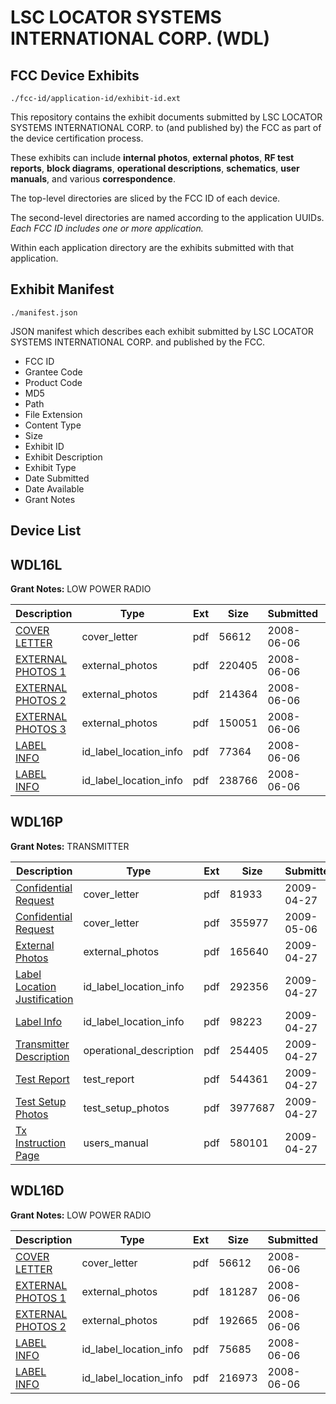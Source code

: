 # LSC LOCATOR SYSTEMS INTERNATIONAL CORP. (WDL)
## FCC Device Exhibits

```
./fcc-id/application-id/exhibit-id.ext
```

This repository contains the exhibit documents submitted by LSC LOCATOR SYSTEMS INTERNATIONAL CORP. to (and published by) the FCC as part of the device certification process.

These exhibits can include **internal photos**, **external photos**, **RF test reports**, **block diagrams**, **operational descriptions**, **schematics**, **user manuals**, and various **correspondence**.

The top-level directories are sliced by the FCC ID of each device.

The second-level directories are named according to the application UUIDs. *Each FCC ID includes one or more application.*

Within each application directory are the exhibits submitted with that application. 

## Exhibit Manifest

```
./manifest.json
```

JSON manifest which describes each exhibit submitted by LSC LOCATOR SYSTEMS INTERNATIONAL CORP. and published by the FCC.

- FCC ID
- Grantee Code
- Product Code
- MD5
- Path
- File Extension
- Content Type
- Size
- Exhibit ID
- Exhibit Description
- Exhibit Type
- Date Submitted
- Date Available
- Grant Notes

## Device List
## WDL16L
**Grant Notes:** LOW POWER RADIO

| Description | Type | Ext | Size | Submitted | Available |
| ----------- | ---- | --- | ---- | --------- | --------- |
| [COVER LETTER](WDL16L/df16e464af708b6f3d4f43a26dc8ec95/952614.pdf) | cover_letter | pdf | 56612 | 2008-06-06 | 2008-06-06 |
| [EXTERNAL PHOTOS 1](WDL16L/df16e464af708b6f3d4f43a26dc8ec95/952616.pdf) | external_photos | pdf | 220405 | 2008-06-06 | 2008-06-06 |
| [EXTERNAL PHOTOS 2](WDL16L/df16e464af708b6f3d4f43a26dc8ec95/952617.pdf) | external_photos | pdf | 214364 | 2008-06-06 | 2008-06-06 |
| [EXTERNAL PHOTOS 3](WDL16L/df16e464af708b6f3d4f43a26dc8ec95/952618.pdf) | external_photos | pdf | 150051 | 2008-06-06 | 2008-06-06 |
| [LABEL INFO](WDL16L/df16e464af708b6f3d4f43a26dc8ec95/952615.pdf) | id_label_location_info | pdf | 77364 | 2008-06-06 | 2008-06-06 |
| [LABEL INFO](WDL16L/df16e464af708b6f3d4f43a26dc8ec95/952619.pdf) | id_label_location_info | pdf | 238766 | 2008-06-06 | 2008-06-06 |
## WDL16P
**Grant Notes:** TRANSMITTER

| Description | Type | Ext | Size | Submitted | Available |
| ----------- | ---- | --- | ---- | --------- | --------- |
| [Confidential Request](WDL16P/435d13f7ff5cf14040b676b4939d6b1b/1102036.pdf) | cover_letter | pdf | 81933 | 2009-04-27 | 2009-05-08 |
| [Confidential Request](WDL16P/435d13f7ff5cf14040b676b4939d6b1b/1106662.pdf) | cover_letter | pdf | 355977 | 2009-05-06 | 2009-05-08 |
| [External Photos](WDL16P/435d13f7ff5cf14040b676b4939d6b1b/1102037.pdf) | external_photos | pdf | 165640 | 2009-04-27 | 2009-05-08 |
| [Label Location Justification](WDL16P/435d13f7ff5cf14040b676b4939d6b1b/1102039.pdf) | id_label_location_info | pdf | 292356 | 2009-04-27 | 2009-05-08 |
| [Label Info](WDL16P/435d13f7ff5cf14040b676b4939d6b1b/1102040.pdf) | id_label_location_info | pdf | 98223 | 2009-04-27 | 2009-05-08 |
| [Transmitter Description](WDL16P/435d13f7ff5cf14040b676b4939d6b1b/1102041.pdf) | operational_description | pdf | 254405 | 2009-04-27 | 2009-05-08 |
| [Test Report](WDL16P/435d13f7ff5cf14040b676b4939d6b1b/1102035.pdf) | test_report | pdf | 544361 | 2009-04-27 | 2009-05-08 |
| [Test Setup Photos](WDL16P/435d13f7ff5cf14040b676b4939d6b1b/1102044.pdf) | test_setup_photos | pdf | 3977687 | 2009-04-27 | 2009-05-08 |
| [Tx Instruction Page](WDL16P/435d13f7ff5cf14040b676b4939d6b1b/1102043.pdf) | users_manual | pdf | 580101 | 2009-04-27 | 2009-05-08 |
## WDL16D
**Grant Notes:** LOW POWER RADIO

| Description | Type | Ext | Size | Submitted | Available |
| ----------- | ---- | --- | ---- | --------- | --------- |
| [COVER LETTER](WDL16D/0a6fc7184dab4fdde3b5b07bea8e6cad/952590.pdf) | cover_letter | pdf | 56612 | 2008-06-06 | 2008-06-06 |
| [EXTERNAL PHOTOS 1](WDL16D/0a6fc7184dab4fdde3b5b07bea8e6cad/952592.pdf) | external_photos | pdf | 181287 | 2008-06-06 | 2008-06-06 |
| [EXTERNAL PHOTOS 2](WDL16D/0a6fc7184dab4fdde3b5b07bea8e6cad/952593.pdf) | external_photos | pdf | 192665 | 2008-06-06 | 2008-06-06 |
| [LABEL INFO](WDL16D/0a6fc7184dab4fdde3b5b07bea8e6cad/952591.pdf) | id_label_location_info | pdf | 75685 | 2008-06-06 | 2008-06-06 |
| [LABEL INFO](WDL16D/0a6fc7184dab4fdde3b5b07bea8e6cad/952594.pdf) | id_label_location_info | pdf | 216973 | 2008-06-06 | 2008-06-06 |
